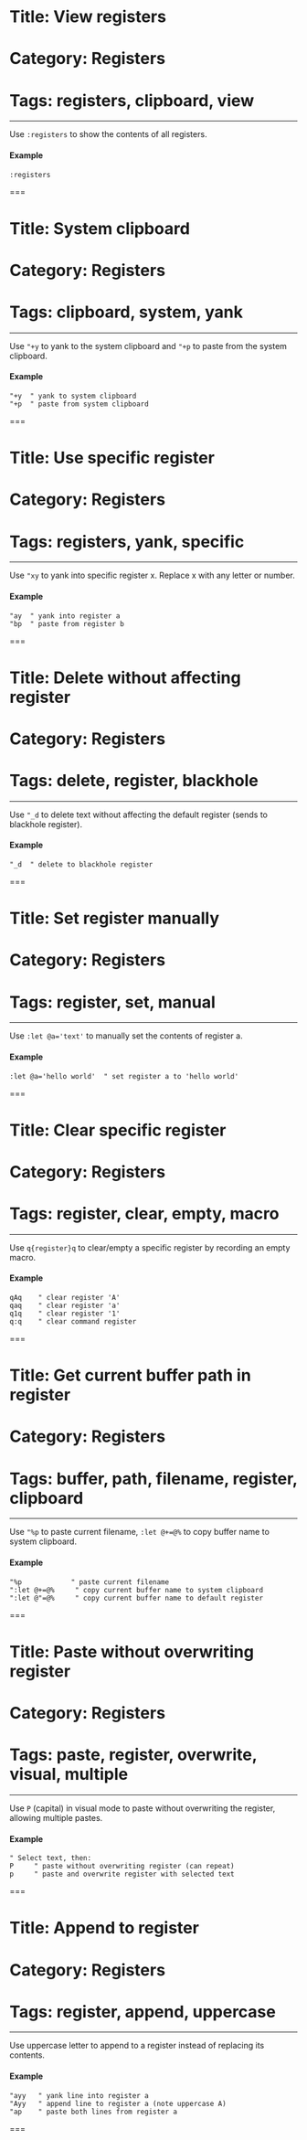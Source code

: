 # Title: View registers
# Category: Registers
# Tags: registers, clipboard, view
---
Use `:registers` to show the contents of all registers.

#### Example

```vim
:registers
```
===
# Title: System clipboard
# Category: Registers
# Tags: clipboard, system, yank
---
Use `"+y` to yank to the system clipboard and `"+p` to paste from the system clipboard.

#### Example

```vim
"+y  " yank to system clipboard
"+p  " paste from system clipboard
```
===
# Title: Use specific register
# Category: Registers
# Tags: registers, yank, specific
---
Use `"xy` to yank into specific register x. Replace x with any letter or number.

#### Example

```vim
"ay  " yank into register a
"bp  " paste from register b
```
===
# Title: Delete without affecting register
# Category: Registers
# Tags: delete, register, blackhole
---
Use `"_d` to delete text without affecting the default register (sends to blackhole register).

#### Example

```vim
"_d  " delete to blackhole register
```
===
# Title: Set register manually
# Category: Registers
# Tags: register, set, manual
---
Use `:let @a='text'` to manually set the contents of register a.

#### Example

```vim
:let @a='hello world'  " set register a to 'hello world'
```
===
# Title: Clear specific register
# Category: Registers
# Tags: register, clear, empty, macro
---
Use `q{register}q` to clear/empty a specific register by recording an empty macro.

#### Example

```vim
qAq    " clear register 'A'
qaq    " clear register 'a'  
q1q    " clear register '1'
q:q    " clear command register
```
===
# Title: Get current buffer path in register
# Category: Registers
# Tags: buffer, path, filename, register, clipboard
---
Use `"%p` to paste current filename, `:let @+=@%` to copy buffer name to system clipboard.

#### Example

```vim
"%p            " paste current filename
":let @+=@%     " copy current buffer name to system clipboard
":let @"=@%     " copy current buffer name to default register
```
===
# Title: Paste without overwriting register
# Category: Registers
# Tags: paste, register, overwrite, visual, multiple
---
Use `P` (capital) in visual mode to paste without overwriting the register, allowing multiple pastes.

#### Example

```vim
" Select text, then:
P     " paste without overwriting register (can repeat)
p     " paste and overwrite register with selected text
```
===
# Title: Append to register
# Category: Registers
# Tags: register, append, uppercase
---
Use uppercase letter to append to a register instead of replacing its contents.

#### Example

```vim
"ayy   " yank line into register a
"Ayy   " append line to register a (note uppercase A)
"ap    " paste both lines from register a
```
===